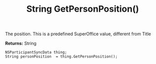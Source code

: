 ﻿---
uid: crmscript_ref_NSParticipantSyncData_GetPersonPosition
title: String GetPersonPosition()
intellisense: NSParticipantSyncData.GetPersonPosition
keywords: NSParticipantSyncData, GetPersonPosition
so.topic: reference
---

The position. This is a predefined SuperOffice value, different from Title

**Returns:** String


```crmscript
NSParticipantSyncData thing;
String personPosition  = thing.GetPersonPosition();
```


